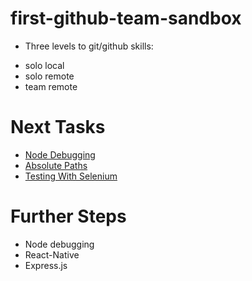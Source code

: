 # first-github-team-sandbox

* Three levels to git/github skills:
- solo local
- solo remote
- team remote

# Next Tasks
* [Node Debugging](http://xyc.github.io/react-inspector/)
* [Absolute Paths](https://spin.atomicobject.com/2017/10/07/absolute-paths-javascript/)
* [Testing With Selenium](https://christopher.su/2015/selenium-chromedriver-ubuntu/)


# Further Steps
* Node debugging
* React-Native
* Express.js


